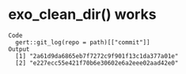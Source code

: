 # exo_clean_dir() works

    Code
      gert::git_log(repo = path)[["commit"]]
    Output
      [1] "2a61d9da6865eb7f7272c9f901f13c1da377a01e"
      [2] "e227ecc55e421f70b6e30602e6a2eee02aad42e0"

